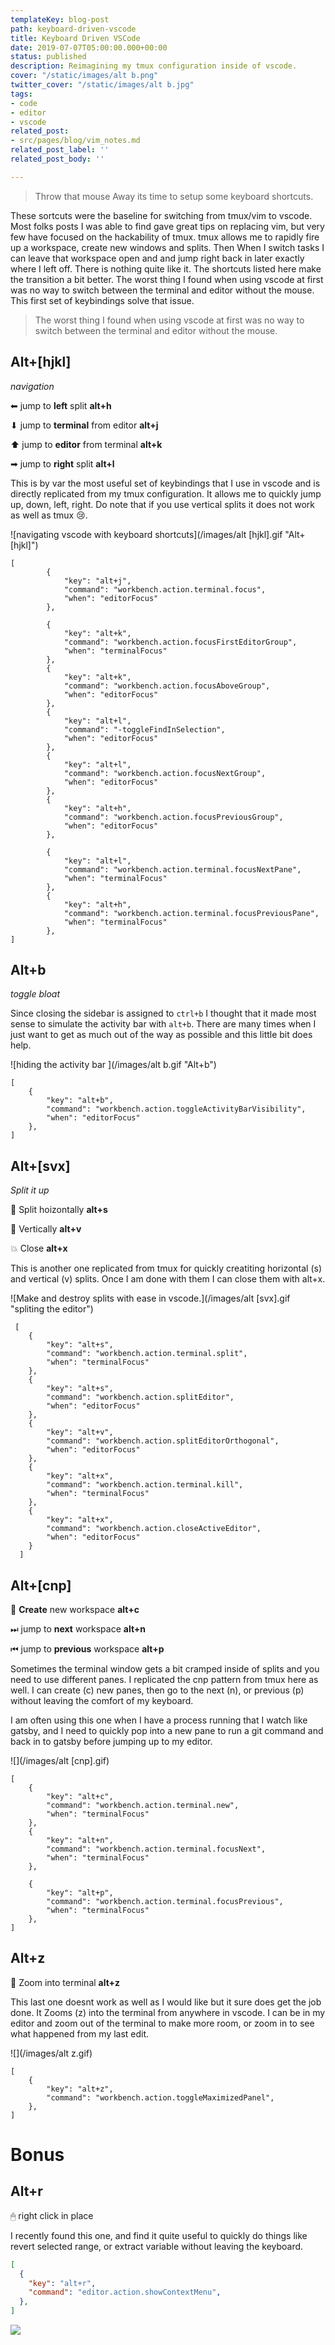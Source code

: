 ```yaml
---
templateKey: blog-post
path: keyboard-driven-vscode
title: Keyboard Driven VSCode
date: 2019-07-07T05:00:00.000+00:00
status: published
description: Reimagining my tmux configuration inside of vscode.
cover: "/static/images/alt b.png"
twitter_cover: "/static/images/alt b.jpg"
tags:
- code
- editor
- vscode
related_post:
- src/pages/blog/vim_notes.md
related_post_label: ''
related_post_body: ''

---
```

> Throw that mouse Away its time to setup some keyboard shortcuts.

These sortcuts were the baseline for switching from tmux/vim to vscode.  Most folks posts I was able to find gave great tips on replacing vim, but very few have focused on the hackability of tmux.  tmux allows me to rapidly fire up a workspace, create new windows and splits.  Then When I switch tasks I can leave that workspace open and and jump right back in later exactly where I left off.  There is nothing quite like it.  The shortcuts listed here make the transition a bit better. The worst thing I found when using vscode at first was no way to switch between the terminal and editor without the mouse.  This first set of keybindings solve that issue.

> The worst thing I found when using vscode at first was no way to switch between the terminal and editor without the mouse.

## Alt+\[hjkl\]

_navigation_

⬅ jump to **left** split **alt+h**

⬇ jump to **terminal** from editor **alt+j**

⬆ jump to **editor** from terminal **alt+k**

➡ jump to **right** split **alt+l**

This is by var the most useful set of keybindings that I use in vscode and is directly replicated from my tmux configuration.  It allows me to quickly jump up, down, left, right.  Do note that if you use vertical splits it does not work as well as tmux 😢.

![navigating vscode with keyboard shortcuts](/images/alt \[hjkl\].gif "Alt+[hjkl]")

    [
            {
                "key": "alt+j",
                "command": "workbench.action.terminal.focus",
                "when": "editorFocus"
            },
        
            {
                "key": "alt+k",
                "command": "workbench.action.focusFirstEditorGroup",
                "when": "terminalFocus"
            },
            {
                "key": "alt+k",
                "command": "workbench.action.focusAboveGroup",
                "when": "editorFocus"
            },
            {
                "key": "alt+l",
                "command": "-toggleFindInSelection",
                "when": "editorFocus"
            },
            {
                "key": "alt+l",
                "command": "workbench.action.focusNextGroup",
                "when": "editorFocus"
            },
            {
                "key": "alt+h",
                "command": "workbench.action.focusPreviousGroup",
                "when": "editorFocus"
            },
        
            {
                "key": "alt+l",
                "command": "workbench.action.terminal.focusNextPane",
                "when": "terminalFocus"
            },
            {
                "key": "alt+h",
                "command": "workbench.action.terminal.focusPreviousPane",
                "when": "terminalFocus"
            },
    ]

## Alt+b

_toggle bloat_

Since closing the sidebar is assigned to `ctrl+b` I thought that it made most sense to simulate the activity bar with `alt+b`.  There are many times when I just want to get as much out of the way as possible and this little bit does help.

![hiding the activity bar ](/images/alt b.gif "Alt+b")

    [
        {
            "key": "alt+b",
            "command": "workbench.action.toggleActivityBarVisibility",
            "when": "editorFocus"
        },
    ]

## Alt+\[svx\]

_Split it up_

🙌 Split hoizontally **alt+s**

🍌 Vertically **alt+v**

💥 Close **alt+x**

This is another one replicated from tmux for quickly creatiting horizontal (s) and vertical (v) splits.  Once I am done with them I can close them with alt+x.

![Make and destroy splits with ease in vscode.](/images/alt \[svx\].gif "spliting the editor")

     [
        {
            "key": "alt+s",
            "command": "workbench.action.terminal.split",
            "when": "terminalFocus"
        },
        {
            "key": "alt+s",
            "command": "workbench.action.splitEditor",
            "when": "editorFocus"
        },
        {
            "key": "alt+v",
            "command": "workbench.action.splitEditorOrthogonal",
            "when": "editorFocus"
        },
        {
            "key": "alt+x",
            "command": "workbench.action.terminal.kill",
            "when": "terminalFocus"
        },
        {
            "key": "alt+x",
            "command": "workbench.action.closeActiveEditor",
            "when": "editorFocus"
        }
      ]

## Alt+\[cnp\]

🤲 **Create** new workspace **alt+c**

⏭ jump to **next** workspace **alt+n**

⏮ jump to **previous** workspace **alt+p**

Sometimes the terminal window gets a bit cramped inside of splits and you need to use different panes.  I replicated the cnp pattern from tmux here as well.  I can create (c) new panes, then go to the next (n), or previous (p) without leaving the comfort of my keyboard.

I am often using this one when I have a process running that I watch like gatsby, and I need to quickly pop into a new pane to run a git command and back in to gatsby before jumping up to my editor.

![](/images/alt \[cnp\].gif)

    [
        {
            "key": "alt+c",
            "command": "workbench.action.terminal.new",
            "when": "terminalFocus"
        },
        {
            "key": "alt+n",
            "command": "workbench.action.terminal.focusNext",
            "when": "terminalFocus"
        },
    
        {
            "key": "alt+p",
            "command": "workbench.action.terminal.focusPrevious",
            "when": "terminalFocus"
        },
    ]

## Alt+z

🗻 Zoom into terminal **alt+z**

This last one doesnt work as well as I would like but it sure does get the job done.  It Zooms (z) into the terminal from anywhere in vscode.  I can be in my editor and zoom out of the terminal to make more room, or zoom in to see what happened from my last edit.

![](/images/alt z.gif)

    [
        {
            "key": "alt+z",
            "command": "workbench.action.toggleMaximizedPanel",
        },
    ]

# Bonus

## Alt+r

🖱 right click in place

I recently found this one, and find it quite useful to quickly do things like revert selected range, or extract variable without leaving the keyboard.

``` json
[
  {
    "key": "alt+r",
    "command": "editor.action.showContextMenu",
  },
]
```
![](/static/EIIMiJHWwAAqihV.png)